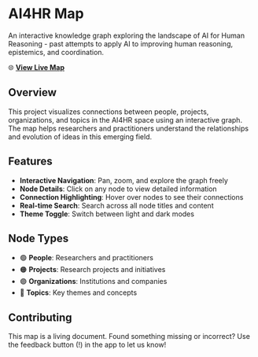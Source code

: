 # AI4HR Map

An interactive knowledge graph exploring the landscape of AI for Human Reasoning - past attempts to apply AI to improving human reasoning, epistemics, and coordination.

🌐 **[View Live Map](https://cute-cascaron-fcc2d6.netlify.app/)**

## Overview

This project visualizes connections between people, projects, organizations, and topics in the AI4HR space using an interactive graph. The map helps researchers and practitioners understand the relationships and evolution of ideas in this emerging field.

## Features

- **Interactive Navigation**: Pan, zoom, and explore the graph freely
- **Node Details**: Click on any node to view detailed information
- **Connection Highlighting**: Hover over nodes to see their connections
- **Real-time Search**: Search across all node titles and content
- **Theme Toggle**: Switch between light and dark modes

## Node Types

- 🟢 **People**: Researchers and practitioners
- 🟠 **Projects**: Research projects and initiatives  
- 🟣 **Organizations**: Institutions and companies
- 🔵 **Topics**: Key themes and concepts

## Contributing

This map is a living document. Found something missing or incorrect? Use the feedback button (!) in the app to let us know!